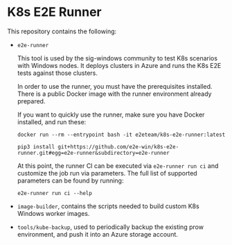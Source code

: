 # K8s E2E Runner

This repository contains the following:

* `e2e-runner`

    This tool is used by the sig-windows community to test K8s scenarios with Windows nodes. It deploys clusters in Azure and runs the K8s E2E tests against those clusters.

    In order to use the runner, you must have the prerequisites installed. There is a public Docker image with the runner environment already prepared.

    If you want to quickly use the runner, make sure you have Docker installed, and run these:

    ```
    docker run --rm --entrypoint bash -it e2eteam/k8s-e2e-runner:latest

    pip3 install git+https://github.com/e2e-win/k8s-e2e-runner.git#egg=e2e-runner&subdirectory=e2e-runner
    ```

    At this point, the runner CI can be executed via `e2e-runner run ci` and customize the job run via parameters. The full list of supported parameters can be found by running:
    ```
    e2e-runner run ci --help
    ```

* `image-builder`, contains the scripts needed to build custom K8s Windows worker images.

* `tools/kube-backup`, used to periodically backup the existing prow environment, and push it into an Azure storage account.
